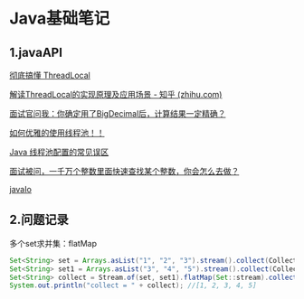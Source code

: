 # Java基础笔记



## 1.javaAPI

[彻底搞懂 ThreadLocal](https://mp.weixin.qq.com/s/F4in6CDuZV-C130QBgXs3Q)

[解读ThreadLocal的实现原理及应用场景 - 知乎 (zhihu.com)](https://www.zhihu.com/zvideo/1305267261868552192)

[面试官问我：你确定用了BigDecimal后，计算结果一定精确？](https://mp.weixin.qq.com/s/xU4VZN2r7WsERqudTz5apQ)

[如何优雅的使用线程池！！](https://mp.weixin.qq.com/s/WvaKRznQDXDVdEEo5v-R_w)

[Java 线程池配置的常见误区 ](https://mp.weixin.qq.com/s?__biz=Mzg5MDEzMjEwNw==&mid=2247495151&idx=3&sn=15172f19286693f79e37461aff01c145&chksm=cfe3ee0bf894671dcc393505a6e24c6183a9aea8c052cd695be8e4fc16b7dd53a6fd0f7ae1fe&scene=132#wechat_redirect)

[面试被问，一千万个整数里面快速查找某个整数，你会怎么去做？](https://mp.weixin.qq.com/s/Ljygh8B9XEqywINtk1tGbw)

[javaIo](https://mp.weixin.qq.com/s/J_11wYusexAjwa1cuckyfw)

## 2.问题记录

多个set求并集：flatMap

```java
Set<String> set = Arrays.asList("1", "2", "3").stream().collect(Collectors.toSet());
Set<String> set1 = Arrays.asList("3", "4", "5").stream().collect(Collectors.toSet());
Set<String> collect = Stream.of(set, set1).flatMap(Set::stream).collect(Collectors.toSet());
System.out.println("collect = " + collect); //[1, 2, 3, 4, 5]
```

